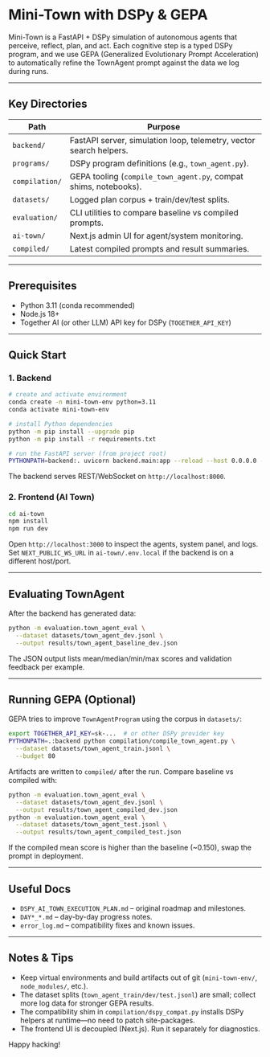 # Mini-Town with DSPy & GEPA

Mini-Town is a FastAPI + DSPy simulation of autonomous agents that perceive, reflect, plan, and act. Each cognitive step is a typed DSPy program, and we use GEPA (Generalized Evolutionary Prompt Acceleration) to automatically refine the TownAgent prompt against the data we log during runs.

---

## Key Directories

| Path | Purpose |
| --- | --- |
| `backend/` | FastAPI server, simulation loop, telemetry, vector search helpers. |
| `programs/` | DSPy program definitions (e.g., `town_agent.py`). |
| `compilation/` | GEPA tooling (`compile_town_agent.py`, compat shims, notebooks). |
| `datasets/` | Logged plan corpus + train/dev/test splits. |
| `evaluation/` | CLI utilities to compare baseline vs compiled prompts. |
| `ai-town/` | Next.js admin UI for agent/system monitoring. |
| `compiled/` | Latest compiled prompts and result summaries. |

---

## Prerequisites

- Python 3.11 (conda recommended)
- Node.js 18+
- Together AI (or other LLM) API key for DSPy (`TOGETHER_API_KEY`)

---

## Quick Start

### 1. Backend
```bash
# create and activate environment
conda create -n mini-town-env python=3.11
conda activate mini-town-env

# install Python dependencies
python -m pip install --upgrade pip
python -m pip install -r requirements.txt

# run the FastAPI server (from project root)
PYTHONPATH=backend:. uvicorn backend.main:app --reload --host 0.0.0.0 --port 8000
```
The backend serves REST/WebSocket on `http://localhost:8000`.

### 2. Frontend (AI Town)
```bash
cd ai-town
npm install
npm run dev
```
Open `http://localhost:3000` to inspect the agents, system panel, and logs. Set `NEXT_PUBLIC_WS_URL` in `ai-town/.env.local` if the backend is on a different host/port.

---

## Evaluating TownAgent

After the backend has generated data:
```bash
python -m evaluation.town_agent_eval \
  --dataset datasets/town_agent_dev.jsonl \
  --output results/town_agent_baseline_dev.json
```
The JSON output lists mean/median/min/max scores and validation feedback per example.

---

## Running GEPA (Optional)

GEPA tries to improve `TownAgentProgram` using the corpus in `datasets/`:
```bash
export TOGETHER_API_KEY=sk-...  # or other DSPy provider key
PYTHONPATH=.:backend python compilation/compile_town_agent.py \
  --dataset datasets/town_agent_train.jsonl \
  --budget 80
```
Artifacts are written to `compiled/` after the run. Compare baseline vs compiled with:
```bash
python -m evaluation.town_agent_eval \
  --dataset datasets/town_agent_dev.jsonl \
  --output results/town_agent_compiled_dev.json
python -m evaluation.town_agent_eval \
  --dataset datasets/town_agent_test.jsonl \
  --output results/town_agent_compiled_test.json
```
If the compiled mean score is higher than the baseline (~0.150), swap the prompt in deployment.

---

## Useful Docs

- `DSPY_AI_TOWN_EXECUTION_PLAN.md` – original roadmap and milestones.
- `DAY*_*.md` – day-by-day progress notes.
- `error_log.md` – compatibility fixes and known issues.

---

## Notes & Tips

- Keep virtual environments and build artifacts out of git (`mini-town-env/`, `node_modules/`, etc.).
- The dataset splits (`town_agent_train/dev/test.jsonl`) are small; collect more log data for stronger GEPA results.
- The compatibility shim in `compilation/dspy_compat.py` installs DSPy helpers at runtime—no need to patch site-packages.
- The frontend UI is decoupled (Next.js). Run it separately for diagnostics.

Happy hacking!
